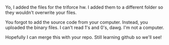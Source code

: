 Yo, I added the files for the triforce hw. I added them to a different folder so they wouldn't overwrite your files.

You forgot to add the source code from your computer. Instead, you uploaded the binary files. I can't read 1's and 0's, dawg. I'm not a computer.

Hopefully I can merge this with your repo. Still learning github so we'll see!

